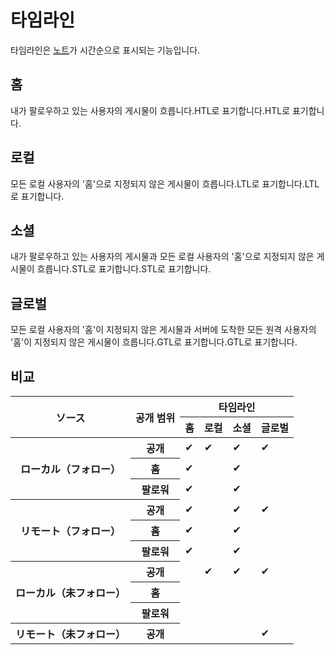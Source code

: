 # 타임라인

타임라인은 [노트](./note)가 시간순으로 표시되는 기능입니다.

## 홈

내가 팔로우하고 있는 사용자의 게시물이 흐릅니다.HTL로 표기합니다.HTL로 표기합니다.

## 로컬

모든 로컬 사용자의 '홈'으로 지정되지 않은 게시물이 흐릅니다.LTL로 표기합니다.LTL로 표기합니다.

## 소셜

내가 팔로우하고 있는 사용자의 게시물과 모든 로컬 사용자의 '홈'으로 지정되지 않은 게시물이 흐릅니다.STL로 표기합니다.STL로 표기합니다.

## 글로벌

모든 로컬 사용자의 '홈'이 지정되지 않은 게시물과 서버에 도착한 모든 원격 사용자의 '홈'이 지정되지 않은 게시물이 흐릅니다.GTL로 표기합니다.GTL로 표기합니다.

## 비교

<table>
    <thead>
        <tr>
            <th scope="col" rowspan="2">ソース</th>
            <th scope="col" rowspan="2">공개 범위</th>
            <th scope="col" colspan="4">타임라인</th>
        </tr>
        <tr>
            <th scope="col">홈</th>
            <th scope="col">로컬</th>
            <th scope="col">소셜</th>
            <th scope="col">글로벌</th>
        </tr>
    </thead>
    <tbody>
        <tr>
            <th scope="row" rowspan="3">ローカル（フォロー）</th>
            <th scope="row">공개</th>
            <td>✔</td>
            <td>✔</td>
            <td>✔</td>
            <td>✔</td>
        </tr>
        <tr>
            <th scope="row">홈</th>
            <td>✔</td>
            <td></td>
            <td>✔</td>
            <td></td>
        </tr>
        <tr>
            <th scope="row">팔로워</th>
            <td>✔</td>
            <td></td>
            <td>✔</td>
            <td></td>
        </tr>
        <tr>
            <th scope="row" rowspan="3">リモート（フォロー）</th>
            <th scope="row">공개</th>
            <td>✔</td>
            <td></td>
            <td>✔</td>
            <td>✔</td>
        </tr>
        <tr>
            <th scope="row">홈</th>
            <td>✔</td>
            <td></td>
            <td>✔</td>
            <td></td>
        </tr>
        <tr>
            <th scope="row">팔로워</th>
            <td>✔</td>
            <td></td>
            <td>✔</td>
            <td></td>
        </tr>
        <tr>
            <th scope="row" rowspan="3">ローカル（未フォロー）</th>
            <th scope="row">공개</th>
            <td></td>
            <td>✔</td>
            <td>✔</td>
            <td>✔</td>
        </tr>
        <tr>
            <th scope="row">홈</th>
            <td></td>
            <td></td>
            <td></td>
            <td></td>
        </tr>
        <tr>
            <th scope="row">팔로워</th>
            <td></td>
            <td></td>
            <td></td>
            <td></td>
        </tr>
        <tr>
            <th scope="row">リモート（未フォロー）</th>
            <th scope="row">공개</th>
            <td></td>
            <td></td>
            <td></td>
            <td>✔</td>
        </tr>
    </tbody>
</table>
